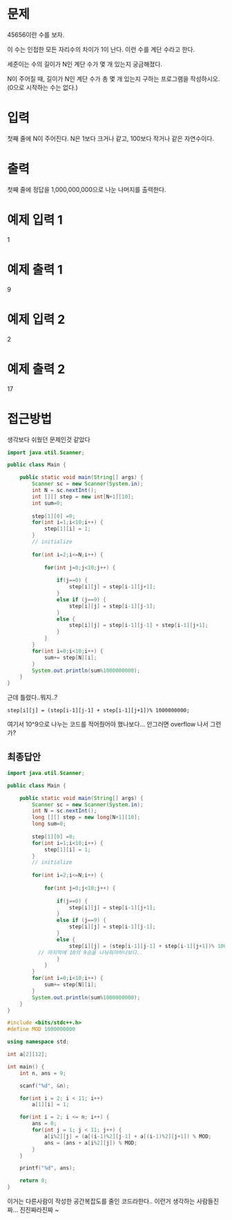 # 문제
45656이란 수를 보자.

이 수는 인접한 모든 자리수의 차이가 1이 난다. 이런 수를 계단 수라고 한다.

세준이는 수의 길이가 N인 계단 수가 몇 개 있는지 궁금해졌다.

N이 주어질 때, 길이가 N인 계단 수가 총 몇 개 있는지 구하는 프로그램을 작성하시오. (0으로 시작하는 수는 없다.)

# 입력
첫째 줄에 N이 주어진다. N은 1보다 크거나 같고, 100보다 작거나 같은 자연수이다.

# 출력
첫째 줄에 정답을 1,000,000,000으로 나눈 나머지를 출력한다.

# 예제 입력 1 
1
# 예제 출력 1 
9
# 예제 입력 2 
2
# 예제 출력 2 
17

# 접근방법
생각보다 쉬웠던 문제인것 같았다

```java
import java.util.Scanner;

public class Main {

	public static void main(String[] args) {
		Scanner sc = new Scanner(System.in);
		int N = sc.nextInt();
		int [][] step = new int[N+1][10];
		int sum=0;
		
		step[1][0] =0;
		for(int i=1;i<10;i++) {
			step[1][i] = 1;
		}
		// initialize
		
		for(int i=2;i<=N;i++) {
			
			for(int j=0;j<10;j++) {
										
				if(j==0) {
					step[i][j] = step[i-1][j+1];
				}
				else if (j==9) {
					step[i][j] = step[i-1][j-1];
				}			
				else {
					step[i][j] = step[i-1][j-1] + step[i-1][j+1];
				}
			}			
		}	
		for(int i=0;i<10;i++) {
			sum+= step[N][i];
		}
		System.out.println(sum%1000000000);
	}
}

```

근데 틀렸다..뭐지..?
```
step[i][j] = (step[i-1][j-1] + step[i-1][j+1])% 1000000000;
```
여기서 10^9으로 나누는 코드를 적어줬어야 했나보다... 안그러면 overflow 나서 그런가? 

## 최종답안
```java
import java.util.Scanner;

public class Main {

	public static void main(String[] args) {
		Scanner sc = new Scanner(System.in);
		int N = sc.nextInt();
		long [][] step = new long[N+1][10];
		long sum=0;
		
		step[1][0] =0;
		for(int i=1;i<10;i++) {
			step[1][i] = 1;
		}
		// initialize
		
		for(int i=2;i<=N;i++) {
			
			for(int j=0;j<10;j++) {
										
				if(j==0) {
					step[i][j] = step[i-1][j+1];
				}
				else if (j==9) {
					step[i][j] = step[i-1][j-1];
				}			
				else {
					step[i][j] = (step[i-1][j-1] + step[i-1][j+1])% 1000000000;
          // 마지막에 10의 9승을 나눠줘야하나보다..
				}
			}			
		}	
		for(int i=0;i<10;i++) {
			sum+= step[N][i];
		}
		System.out.println(sum%1000000000);
	}
}
```
```c++
#include <bits/stdc++.h>
#define MOD 1000000000

using namespace std;

int a[2][12];

int main() {
    int n, ans = 9;

    scanf("%d", &n);

    for(int i = 2; i < 11; i++)
        a[1][i] = 1;

    for(int i = 2; i <= n; i++) {
        ans = 0;
        for(int j = 1; j < 11; j++) {
            a[i%2][j] = (a[(i-1)%2][j-1] + a[(i-1)%2][j+1]) % MOD;
            ans = (ans + a[i%2][j]) % MOD;
        }
    }

    printf("%d", ans);

    return 0;
}
```
이거는 다른사람이 작성한 공간복잡도를 줄인 코드라한다.. 이런거 생각하는 사람들진짜... 진진짜라진짜 ~
